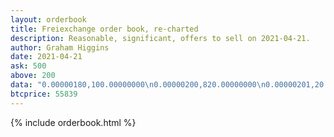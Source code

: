```yaml
---
layout: orderbook
title: Freiexchange order book, re-charted
description: Reasonable, significant, offers to sell on 2021-04-21.
author: Graham Higgins
date: 2021-04-21
ask: 500
above: 200
data: "0.00000180,100.00000000\n0.00000200,820.00000000\n0.00000201,20.00000000\n0.00000202,18.00000000\n0.00000250,1000.00000000\n0.00000300,1000.00000000\n0.00000350,1000.00000000\n0.00000450,3.60000000\n0.00000490,69.53803998\n0.00000500,8.00000000\n0.00000567,267.00000000\n0.00000568,489.00000000\n0.00000593,5.98599999\n0.00000597,597.00000000\n0.00000598,432.55123625\n0.00000600,2035.65204633\n0.00000679,679.00000000\n0.00000680,1000.00000000\n0.00000700,100.00000000\n0.00000777,777.00000000\n0.00000778,875.00000000\n0.00000780,1000.00000000\n0.00000800,1100.00000000\n0.00000879,879.00000000\n0.00000880,1000.00000000\n0.00000900,100.00000000\n0.00000979,979.00000000\n0.00000980,1000.00000000\n0.00000997,997.00000000\n0.00000998,1200.00000000\n0.00001000,10575.30000000\n0.00001014,76.08667301\n0.00001100,100.00000000\n0.00001200,100.00000000\n0.00001300,100.00000000\n0.00001399,1399.00000000\n0.00001400,171.00000000\n0.00001499,1499.00000000\n0.00001500,100.00000000\n0.00001799,1799.00000000\n0.00001999,1999.00000000\n0.00002000,5100.00000000\n0.00002083,200.00000000\n0.00002499,2499.00000000\n0.00002500,100.00000000\n0.00002999,2999.00000000\n0.00003000,5100.00000000\n0.00003072,1099.00000000\n0.00003083,189.38163998\n0.00003456,71.00000000\n0.00003500,100.00000000\n0.00003999,3999.00000000\n0.00004000,100.00000000\n0.00004083,200.00000000\n0.00004999,4999.00000000\n0.00005000,12100.00000000\n0.00005678,71.00000000\n0.00006000,5100.00000000\n0.00006083,200.00000000\n0.00007000,100.00000000\n0.00008000,100.00000000\n0.00008083,200.00000000\n0.00009000,100.00000000\n0.00009990,100.00000000\n0.00010000,10100.00000000\n0.00014000,71.00000000\n0.00019990,165.40919015\n0.00020000,100.00000000\n0.00020830,200.00000000\n0.00030000,100.00000000\n0.00034560,71.00000000\n0.00040000,110.00000000\n0.00040830,200.00000000\n0.00050000,100.00000000\n0.00056780,71.00000000\n0.00060830,200.00000000\n0.00100000,100.00000000\n0.00140000,71.00000000\n0.00200000,100.00000000\n0.00208300,200.00000000\n0.00345600,71.00000000\n0.00408300,200.00000000\n0.00600000,1000.00000000\n0.01000000,100.00000000\n0.01400000,71.00000000\n0.02000000,100.00000000\n0.02083000,200.00000000\n0.10000000,100.00000000\n0.14000000,71.00000000\n0.20000000,100.00000000\n0.30000020,5.00000000\n0.70000020,5.00000000\n0.90000020,5.00000000\n1.00000000,5.00000000\n3.00000000,0.00325577"
btcprice: 55839
---
```



{% include orderbook.html %}


